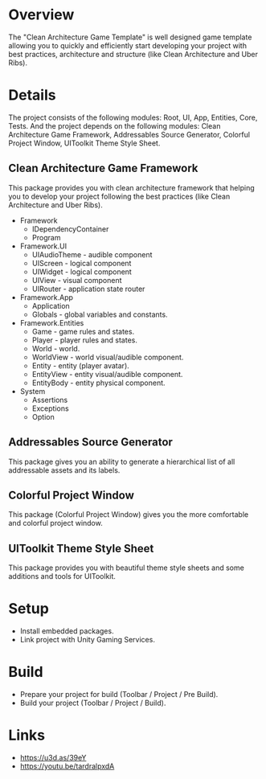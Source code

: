 # Overview
The "Clean Architecture Game Template" is well designed game template allowing you to quickly and efficiently start developing your project with best practices, architecture and structure (like Clean Architecture and Uber Ribs).

# Details
The project consists of the following modules: Root, UI, App, Entities, Core, Tests.
And the project depends on the following modules: Clean Architecture Game Framework, Addressables Source Generator, Colorful Project Window, UIToolkit Theme Style Sheet.

## Clean Architecture Game Framework
This package provides you with clean architecture framework that helping you to develop your project following the best practices (like Clean Architecture and Uber Ribs).
* Framework
  * IDependencyContainer
  * Program
* Framework.UI
  * UIAudioTheme - audible component
  * UIScreen - logical component
  * UIWidget - logical component
  * UIView - visual component
  * UIRouter - application state router
* Framework.App
  * Application
  * Globals - global variables and constants.
* Framework.Entities
  * Game - game rules and states.
  * Player - player rules and states.
  * World - world.
  * WorldView - world visual/audible component.
  * Entity - entity (player avatar).
  * EntityView - entity visual/audible component.
  * EntityBody - entity physical component.
* System
  * Assertions
  * Exceptions
  * Option

## Addressables Source Generator
This package gives you an ability to generate a hierarchical list of all addressable assets and its labels.

## Colorful Project Window
This package (Colorful Project Window) gives you the more comfortable and colorful project window.

## UIToolkit Theme Style Sheet
This package provides you with beautiful theme style sheets and some additions and tools for UIToolkit.

# Setup
- Install embedded packages.
- Link project with Unity Gaming Services.

# Build
- Prepare your project for build (Toolbar / Project / Pre Build).
- Build your project (Toolbar / Project / Build).

# Links
- https://u3d.as/39eY
- https://youtu.be/tardralpxdA
